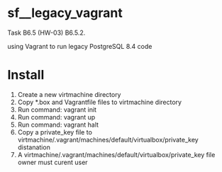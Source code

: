 # sf__legacy_vagrant
Task B6.5 (HW-03) B6.5.2. 

using Vagrant to run legacy PostgreSQL 8.4 code

# Install
1. Create a new virtmachine directory
2. Copy *.box and Vagrantfile files to virtmachine directory
3. Run command: vagrant init
4. Run command: vagrant up
5. Run command: vagrant halt
6. Copy a private_key file to virtmachine/.vagrant/machines/default/virtualbox/private_key distanation
7. A virtmachine/.vagrant/machines/default/virtualbox/private_key file owner must curent user
